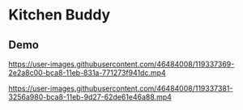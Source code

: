 # **Kitchen Buddy**

## Demo

https://user-images.githubusercontent.com/46484008/119337369-2e2a8c00-bca8-11eb-831a-771273f941dc.mp4


https://user-images.githubusercontent.com/46484008/119337381-3256a980-bca8-11eb-9d27-62de61e46a88.mp4



